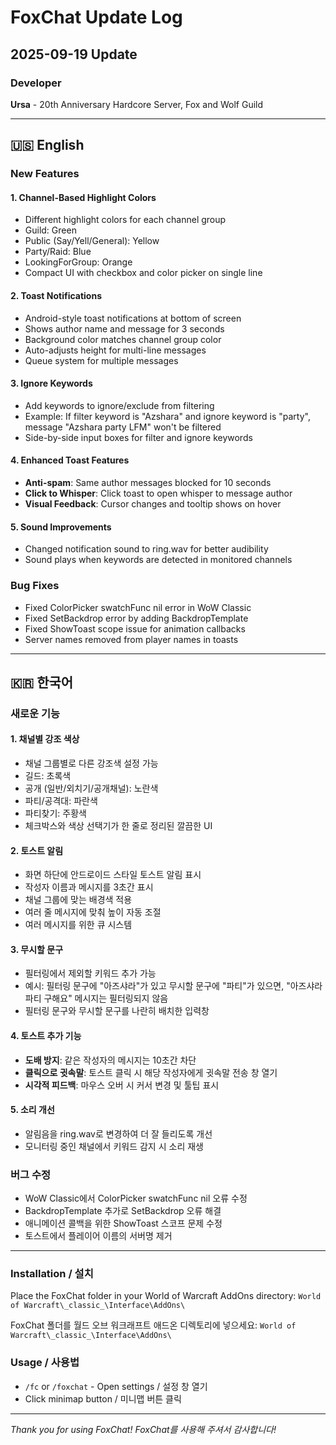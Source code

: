 # FoxChat Update Log

## 2025-09-19 Update

### Developer
**Ursa** - 20th Anniversary Hardcore Server, Fox and Wolf Guild

---

## 🇺🇸 English

### New Features

#### 1. **Channel-Based Highlight Colors**
- Different highlight colors for each channel group
- Guild: Green
- Public (Say/Yell/General): Yellow
- Party/Raid: Blue
- LookingForGroup: Orange
- Compact UI with checkbox and color picker on single line

#### 2. **Toast Notifications**
- Android-style toast notifications at bottom of screen
- Shows author name and message for 3 seconds
- Background color matches channel group color
- Auto-adjusts height for multi-line messages
- Queue system for multiple messages

#### 3. **Ignore Keywords**
- Add keywords to ignore/exclude from filtering
- Example: If filter keyword is "Azshara" and ignore keyword is "party", message "Azshara party LFM" won't be filtered
- Side-by-side input boxes for filter and ignore keywords

#### 4. **Enhanced Toast Features**
- **Anti-spam**: Same author messages blocked for 10 seconds
- **Click to Whisper**: Click toast to open whisper to message author
- **Visual Feedback**: Cursor changes and tooltip shows on hover

#### 5. **Sound Improvements**
- Changed notification sound to ring.wav for better audibility
- Sound plays when keywords are detected in monitored channels

### Bug Fixes
- Fixed ColorPicker swatchFunc nil error in WoW Classic
- Fixed SetBackdrop error by adding BackdropTemplate
- Fixed ShowToast scope issue for animation callbacks
- Server names removed from player names in toasts

---

## 🇰🇷 한국어

### 새로운 기능

#### 1. **채널별 강조 색상**
- 채널 그룹별로 다른 강조색 설정 가능
- 길드: 초록색
- 공개 (일반/외치기/공개채널): 노란색
- 파티/공격대: 파란색
- 파티찾기: 주황색
- 체크박스와 색상 선택기가 한 줄로 정리된 깔끔한 UI

#### 2. **토스트 알림**
- 화면 하단에 안드로이드 스타일 토스트 알림 표시
- 작성자 이름과 메시지를 3초간 표시
- 채널 그룹에 맞는 배경색 적용
- 여러 줄 메시지에 맞춰 높이 자동 조절
- 여러 메시지를 위한 큐 시스템

#### 3. **무시할 문구**
- 필터링에서 제외할 키워드 추가 가능
- 예시: 필터링 문구에 "아즈샤라"가 있고 무시할 문구에 "파티"가 있으면, "아즈샤라 파티 구해요" 메시지는 필터링되지 않음
- 필터링 문구와 무시할 문구를 나란히 배치한 입력창

#### 4. **토스트 추가 기능**
- **도배 방지**: 같은 작성자의 메시지는 10초간 차단
- **클릭으로 귓속말**: 토스트 클릭 시 해당 작성자에게 귓속말 전송 창 열기
- **시각적 피드백**: 마우스 오버 시 커서 변경 및 툴팁 표시

#### 5. **소리 개선**
- 알림음을 ring.wav로 변경하여 더 잘 들리도록 개선
- 모니터링 중인 채널에서 키워드 감지 시 소리 재생

### 버그 수정
- WoW Classic에서 ColorPicker swatchFunc nil 오류 수정
- BackdropTemplate 추가로 SetBackdrop 오류 해결
- 애니메이션 콜백을 위한 ShowToast 스코프 문제 수정
- 토스트에서 플레이어 이름의 서버명 제거

---

### Installation / 설치
Place the FoxChat folder in your World of Warcraft AddOns directory:
`World of Warcraft\_classic_\Interface\AddOns\`

FoxChat 폴더를 월드 오브 워크래프트 애드온 디렉토리에 넣으세요:
`World of Warcraft\_classic_\Interface\AddOns\`

### Usage / 사용법
- `/fc` or `/foxchat` - Open settings / 설정 창 열기
- Click minimap button / 미니맵 버튼 클릭

---

*Thank you for using FoxChat!*
*FoxChat를 사용해 주셔서 감사합니다!*